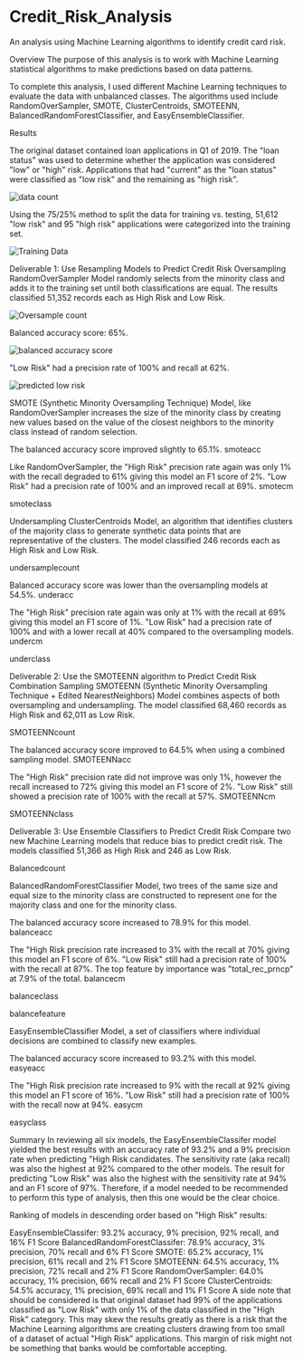 # Credit_Risk_Analysis

An analysis using Machine Learning algorithms to identify credit card risk.

Overview
The purpose of this analysis is to work with Machine Learning statistical algorithms to make predictions based on data patterns. 

To complete this analysis, I used different Machine Learning techniques to evaluate the data with unbalanced classes.  The algorithms used include RandomOverSampler, SMOTE, ClusterCentroids, SMOTEENN, BalancedRandomForestClassifier, and EasyEnsembleClassifier.

Results

The original dataset contained loan applications in Q1 of 2019. The "loan status" was used to determine whether the application was considered "low" or "high" risk. Applications that had "current" as the "loan status" were classified as "low risk" and the remaining as "high risk". 

![data count](https://user-images.githubusercontent.com/108476566/204305069-c18aec77-3476-486f-8e90-e40041218107.png)


Using the 75/25% method to split the data for training vs. testing, 51,612 "low risk" and 95 "high risk" applications were categorized into the training set.

![Training Data](https://user-images.githubusercontent.com/108476566/204307022-0c34901d-e235-4ffb-be6a-cee18aea8a72.png)

Deliverable 1: Use Resampling Models to Predict Credit Risk
Oversampling
RandomOverSampler Model randomly selects from the minority class and adds it to the training set until both classifications are equal. The results classified 51,352 records each as High Risk and Low Risk.

![Oversample count](https://user-images.githubusercontent.com/108476566/204307636-ec39f634-7cab-4ff8-a8b6-8e7a96da6c3e.png)

Balanced accuracy score: 65%.

![balanced accuracy score](https://user-images.githubusercontent.com/108476566/204317225-6f7e6182-243a-410d-8010-81a6399a3047.png)


"Low Risk" had a precision rate of 100% and recall at 62%.

![predicted low risk](https://user-images.githubusercontent.com/108476566/204317952-03a7644a-3268-45c3-afc6-638e36db7896.png)



SMOTE (Synthetic Minority Oversampling Technique) Model, like RandomOverSampler increases the size of the minority class by creating new values based on the value of the closest neighbors to the minority class instead of random selection.

The balanced accuracy score improved slightly to 65.1%.
smoteacc

Like RandomOverSampler, the "High Risk" precision rate again was only 1% with the recall degraded to 61% giving this model an F1 score of 2%.
"Low Risk" had a precision rate of 100% and an improved recall at 69%.
smotecm

smoteclass

Undersampling
ClusterCentroids Model, an algorithm that identifies clusters of the majority class to generate synthetic data points that are representative of the clusters. The model classified 246 records each as High Risk and Low Risk.

undersamplecount

Balanced accuracy score was lower than the oversampling models at 54.5%.
underacc

The "High Risk" precision rate again was only at 1% with the recall at 69% giving this model an F1 score of 1%.
"Low Risk" had a precision rate of 100% and with a lower recall at 40% compared to the oversampling models.
undercm

underclass

Deliverable 2: Use the SMOTEENN algorithm to Predict Credit Risk
Combination Sampling
SMOTEENN (Synthetic Minority Oversampling Technique + Edited NearestNeighbors) Model combines aspects of both oversampling and undersampling. The model classified 68,460 records as High Risk and 62,011 as Low Risk.

SMOTEENNcount

The balanced accuracy score improved to 64.5% when using a combined sampling model.
SMOTEENNacc

The "High Risk" precision rate did not improve was only 1%, however the recall increased to 72% giving this model an F1 score of 2%.
"Low Risk" still showed a precision rate of 100% with the recall at 57%.
SMOTEENNcm

SMOTEENNclass

Deliverable 3: Use Ensemble Classifiers to Predict Credit Risk
Compare two new Machine Learning models that reduce bias to predict credit risk. The models classified 51,366 as High Risk and 246 as Low Risk.

Balancedcount

BalancedRandomForestClassifier Model, two trees of the same size and equal size to the minority class are constructed to represent one for the majority class and one for the minority class.

The balanced accuracy score increased to 78.9% for this model.
balanceacc

The "High Risk precision rate increased to 3% with the recall at 70% giving this model an F1 score of 6%.
"Low Risk" still had a precision rate of 100% with the recall at 87%.
The top feature by importance was "total_rec_prncp" at 7.9% of the total.
balancecm

balanceclass

balancefeature

EasyEnsembleClassifier Model, a set of classifiers where individual decisions are combined to classify new examples.

The balanced accuracy score increased to 93.2% with this model.
easyeacc

The "High Risk precision rate increased to 9% with the recall at 92% giving this model an F1 score of 16%.
"Low Risk" still had a precision rate of 100% with the recall now at 94%.
easycm

easyclass

Summary
In reviewing all six models, the EasyEnsembleClassifer model yielded the best results with an accuracy rate of 93.2% and a 9% precision rate when predicting "High Risk candidates. The sensitivity rate (aka recall) was also the highest at 92% compared to the other models. The result for predicting "Low Risk" was also the highest with the sensitivity rate at 94% and an F1 score of 97%. Therefore, if a model needed to be recommended to perform this type of analysis, then this one would be the clear choice.

Ranking of models in descending order based on "High Risk" results:

EasyEnsembleClassifer: 93.2% accuracy, 9% precision, 92% recall, and 16% F1 Score
BalancedRandomForestClassifer: 78.9% accuracy, 3% precision, 70% recall and 6% F1 Score
SMOTE: 65.2% accuracy, 1% precision, 61% recall and 2% F1 Score
SMOTEENN: 64.5% accuracy, 1% precision, 72% recall and 2% F1 Score
RandomOverSampler: 64.0% accuracy, 1% precision, 66% recall and 2% F1 Score
ClusterCentroids: 54.5% accuracy, 1% precision, 69% recall and 1% F1 Score
A side note that should be considered is that original dataset had 99% of the applications classified as "Low Risk" with only 1% of the data classified in the "High Risk" category. This may skew the results greatly as there is a risk that the Machine Learning algorithms are creating clusters drawing from too small of a dataset of actual "High Risk" applications. This margin of risk might not be something that banks would be comfortable accepting.
